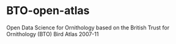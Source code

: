 # BTO-open-atlas
Open Data Science for Ornithology based on the British Trust for Ornithology (BTO) Bird Atlas 2007-11

